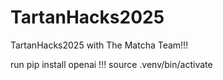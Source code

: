 # TartanHacks2025
TartanHacks2025 with The Matcha Team!!!

run pip install openai !!!
source .venv/bin/activate